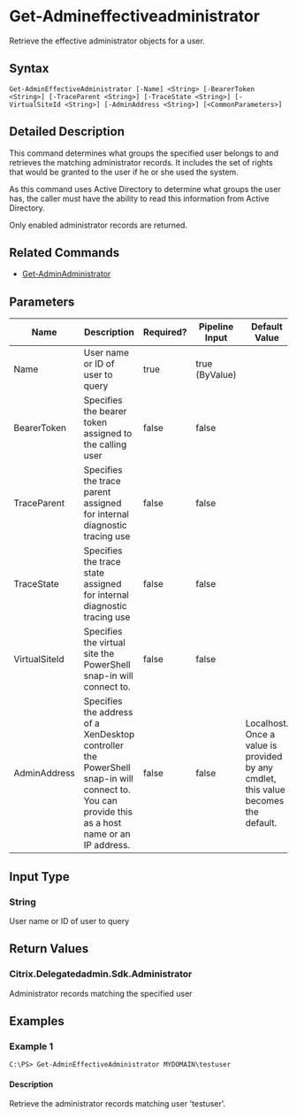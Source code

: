 ﻿
# Get-Admineffectiveadministrator
Retrieve the effective administrator objects for a user.
## Syntax

```
Get-AdminEffectiveAdministrator [-Name] <String> [-BearerToken <String>] [-TraceParent <String>] [-TraceState <String>] [-VirtualSiteId <String>] [-AdminAddress <String>] [<CommonParameters>]
```

## Detailed Description
This command determines what groups the specified user belongs to and retrieves the matching administrator records. It includes the set of rights that would be granted to the user if he or she used the system.

As this command uses Active Directory to determine what groups the user has, the caller must have the ability to read this information from Active Directory.

Only enabled administrator records are returned.


## Related Commands

* [Get-AdminAdministrator](../Get-AdminAdministrator/)
## Parameters
| Name   | Description | Required? | Pipeline Input | Default Value |
| --- | --- | --- | --- | --- |
| Name | User name or ID of user to query | true | true (ByValue) |  |
| BearerToken | Specifies the bearer token assigned to the calling user | false | false |  |
| TraceParent | Specifies the trace parent assigned for internal diagnostic tracing use | false | false |  |
| TraceState | Specifies the trace state assigned for internal diagnostic tracing use | false | false |  |
| VirtualSiteId | Specifies the virtual site the PowerShell snap-in will connect to. | false | false |  |
| AdminAddress | Specifies the address of a XenDesktop controller the PowerShell snap-in will connect to. You can provide this as a host name or an IP address. | false | false | Localhost. Once a value is provided by any cmdlet, this value becomes the default. |

## Input Type

### String
User name or ID of user to query
## Return Values

### Citrix.Delegatedadmin.Sdk.Administrator
Administrator records matching the specified user
## Examples

### Example 1

```
C:\PS> Get-AdminEffectiveAdministrator MYDOMAIN\testuser
```

#### Description
Retrieve the administrator records matching user 'testuser'.
